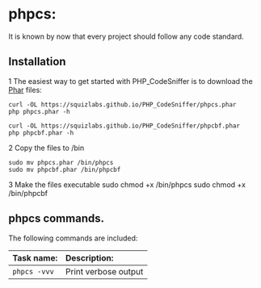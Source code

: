 phpcs:
=================================

It is known by now that every project should follow any code standard.

## Installation

1 The easiest way to get started with PHP\_CodeSniffer is to download the [Phar](http://php.net/manual/en/intro.phar.php) files:

    curl -OL https://squizlabs.github.io/PHP_CodeSniffer/phpcs.phar
    php phpcs.phar -h

    curl -OL https://squizlabs.github.io/PHP_CodeSniffer/phpcbf.phar
    php phpcbf.phar -h

2 Copy the files to /bin

    sudo mv phpcs.phar /bin/phpcs
    sudo mv phpcbf.phar /bin/phpcbf

3 Make the files executable
    sudo chmod +x /bin/phpcs
    sudo chmod +x /bin/phpcbf

## phpcs commands.

The following commands are included:

| Task name:                     | Description:                                         |
| :----------------------------- | :--------------------------------------------------- |
| `phpcs -vvv`                   | Print verbose output                                 |
